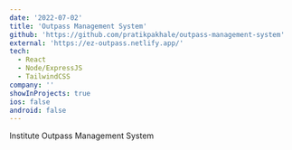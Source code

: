 ```yaml
---
date: '2022-07-02'
title: 'Outpass Management System'
github: 'https://github.com/pratikpakhale/outpass-management-system'
external: 'https://ez-outpass.netlify.app/'
tech:
  - React
  - Node/ExpressJS
  - TailwindCSS
company: ''
showInProjects: true
ios: false
android: false
---
```


Institute Outpass Management System